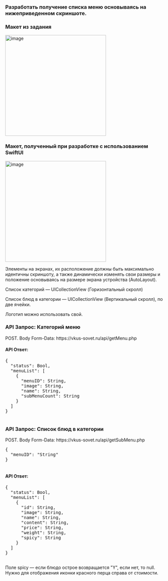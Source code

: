 <!DOCTYPE html>
<html>
<head>
</head>
<body>
    <div class="container">
        <div class="left-half">
            <h3>Разработать получение списка меню основываясь на нижеприведенном скриншоте.</h3>
            <h3>Макет из задания</h3>
            <img width="320" alt="image" src="https://github.com/A4RE/TestJapanApp/assets/64658088/0fd02271-78cb-45ea-af74-78a2c32e6a45">
        </div>
        <div class="right-half">
            <h3>Макет, полученный при разработке с использованием SwiftUI</h3>
            <img width="320" alt="image" src="https://github.com/A4RE/TestJapanApp/assets/64658088/4044d1fb-02fc-49ef-93ea-b2252bc699b8">
            <!-- Добавьте другое содержимое в правую часть, если необходимо -->
        </div>
    </div>
    <div>
        <p>Элементы на экранах, их расположение должны быть максимально идентичны скриншоту, а также динамически изменять свои размеры и положение основываясь на размере экрана устройства (AutoLayout).</p>
        <p>Список категорий — UICollectionView (Горизонтальный скролл)</p>
        <p>Список блюд в категории — UICollectionView (Вертикальный скролл), по две ячейки.</p>
        <p>Логотип можно использовать свой.</p>
    </div>
    <div>
        <h3>API Запрос: Категорий меню</h3>
        <p>POST. Body Form-Data: https://vkus-sovet.ru/api/getMenu.php</p>
        <h4>API Ответ:</h4>
        <pre>
{
  "status": Bool,
  "menuList": [
    {
      "menuID": String,
      "image": String,
      "name": String,
      "subMenuCount": String
    }
  ]
}
        </pre>
    </div>
    <div>
        <h3>API Запрос: Список блюд в категории</h3>
        <p>POST. Body Form-Data: https://vkus-sovet.ru/api/getSubMenu.php</p>
        <pre>
{
  "menuID": "String"
}
        </pre>
        <h4>API Ответ:</h4>
        <pre>
{
  "status": Bool,
  "menuList": [
    {
      "id": String,
      "image": String,
      "name": String,
      "content": String,
      "price": String,
      "weight": String,
      "spicy": String
    }
  ]
}
        </pre>
        <p>Поле spicy — если блюдо острое возвращается "Y", если нет, то null. Нужно для отображения иконки красного перца справа от стоимости.</p>
    </div>
</body>
</html>
